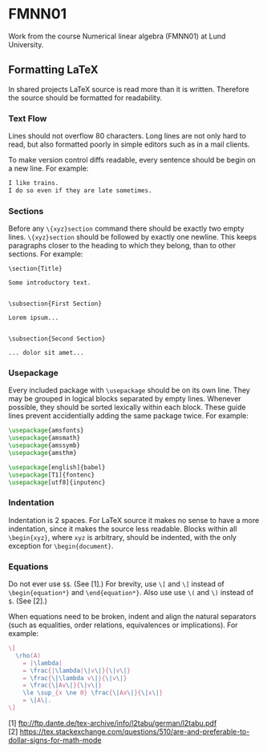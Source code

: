 # FMNN01

Work from the course Numerical linear algebra (FMNN01) at Lund
University.


## Formatting LaTeX

In shared projects LaTeX source is read more than it is written.
Therefore the source should be formatted for readability.

### Text Flow

Lines should not overflow 80 characters.
Long lines are not only hard to read, but also formatted poorly in
simple editors such as in a mail clients.

To make version control diffs readable, every sentence should be begin
on a new line.
For example:
```latex
I like trains.
I do so even if they are late sometimes.
```


### Sections

Before any `\{xyz}section` command there should be exactly two empty
lines.
`\{xyz}section` should be followed by exactly one newline.
This keeps paragraphs closer to the heading to which they belong, than
to other sections.
For example:
```latext
\section{Title}

Some introductory text.


\subsection{First Section}

Lorem ipsum...


\subsection{Second Section}

... dolor sit amet...
```


### Usepackage

Every included package with `\usepackage` should be on its own line.
They may be grouped in logical blocks separated by empty lines.
Whenever possible, they should be sorted lexically within each block.
These guide lines prevent accidentially adding the same package twice.
For example:
```latex
\usepackage{amsfonts}
\usepackage{amsmath}
\usepackage{amssymb}
\usepackage{amsthm}

\usepackage[english]{babel}
\usepackage[T1]{fontenc}
\usepackage[utf8]{inputenc}
```


### Indentation

Indentation is 2 spaces.
For LaTeX source it makes no sense to have a more indentation, since it
makes the source less readable.
Blocks within all `\begin{xyz}`, where `xyz` is arbitrary, should be
indented, with the only exception for `\begin{document}`.


### Equations

Do not ever use `$$`.
(See [1].)
For brevity, use `\[` and `\]` instead of `\begin{equation*}` and
`\end{equation*}`.
Also use use `\(` and `\)` instead of `$`. (See [2].)

When equations need to be broken, indent and align the natural
separators (such as equalities, order relations, equivalences or
implications).
For example:
```latex
\[
  \rho(A)
    = |\lambda|
    = \frac{|\lambda|\|v\|}{\|v\|}
    = \frac{\|\lambda v\|}{\|v\|}
    = \frac{\|Av\|}{\|v\|}
    \le \sup_{x \ne 0} \frac{\|Ax\|}{\|x\|}
    = \|A\|.
\]
```

[1] ftp://ftp.dante.de/tex-archive/info/l2tabu/german/l2tabu.pdf  
[2] https://tex.stackexchange.com/questions/510/are-and-preferable-to-dollar-signs-for-math-mode
